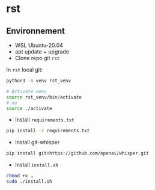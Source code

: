 # rst

## Environnement

- WSL Ubuntu-20.04
- apt update + upgrade
- Clone repo git `rst`

In `rst` local git:

```bash
python3 -m venv rst_venv

# Activate venv
source rst_venv/bin/activate
# ou 
source ./activate
```

- Install `requirements.txt`

```bash
pip install -r requirements.txt
```

 - Install git-whisper

```bash
pip install git+https://github.com/openai/whisper.git
```

- Install `install.sh`


```bash
chmod +x …
sudo ./install.sh
```
